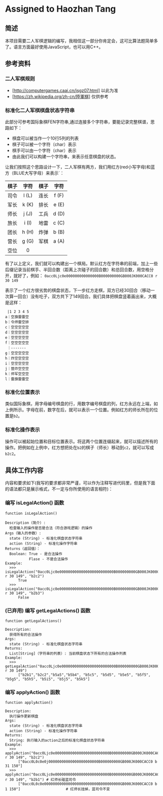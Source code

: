 # Assigned to Haozhan Tang

## 简述

本项目需要二人军棋逻辑的编写，我相信这一部分你肯定会，这可比算法题简单多了。语言方面最好使用JavaScript，也可以用C++。

## 参考资料

### 二人军棋规则

- [http://computergames.caai.cn/jsgz07.html] 以此为准
- [https://zh.wikipedia.org/zh-cn/陸軍棋] 仅供参考

### 标准化二人军棋棋盘状态字符串

此部分可参考国际象棋FEN字符串,通过连接多个字符串，要能记录完整棋谱，思路如下：

- 棋盘可以被当作一个10行5列的列表
- 棋子可以被一个字符（char）表示
- 棋手可以由一个字符（char）表示
- 由此我们可以构建一个字符串，来表示任意棋盘的状态。

让我们按照这个思路设计一下，二人军棋有两方，我们用红方(red小写字母)和蓝方（BLUE大写字母）来表示`：

| 棋子 | 字符  | 棋子 | 字符  |
| :--: | :---: | :--: | :---: |
| 司令 | l (L) | 连长 | f (F) |
| 军长 | k (K) | 排长 | e (E) |
| 师长 | j (J) | 工兵 | d (D) |
| 旅长 | i (I) | 地雷 | c (C) |
| 团长 | h (H) | 炸弹 | b (B) |
| 营长 | g (G) | 军棋 | a (A) |
| 空位 |   0   |

有了以上定义，我们就可以构建出一个棋局。默认红方在字符串的前端，加上一些后缀记录当前棋手、半回合数（距离上次碰子的回合数）和总回合数，用空格分开，就好了，例如：
`0acc0Ljc0e000000000000000B000000000GB000JK000CACC0 r 30 149`

表示了一个红方很劣势的棋盘状态，下一步红方走棋，双方已经30回合（移动一次算一回合）没有吃子，双方共下了149回合。我们具体把棋盘竖着画出来，大概是这样：

```
 |1 2 3 4 5
a｜空旗雷雷空
b｜令师雷空排
c｜空空空空空
d｜空空空空空
e｜空空空空空
f｜空空空空空
 ｜-------
g｜空空空空空
h｜炸空空空空
i｜空空空空空
j｜营炸空空空
k｜师军空空空
l｜雷旗雷雷空
```

### 标准化位置表示

类似国际象棋，用字母编号棋盘的行，用数字编号棋盘的列，红方永远在上端，如上例所示。字母在前，数字在后，就可以表示一个位置。例如红方的师长所在的位置是`b2`。

### 标准化操作表示

操作可以被起始位置和目标位置表示。将这两个位置连缀起来，就可以描述所有的操作。把例如在上例中，红方想把处在`b2`的棋子（师长）移动到`c2`，就可以写成`b2c2`。

## 具体工作内容

内容和要求如下(我写的要求都非常严谨，可以作为注释写进代码里，但是我下面的语法都只是展示格式，不一定与你所使用的语言相符)：

### 编写 isLegalAction() 函数

```
function isLegalAction()

Description（简介）:
  检查输入的操作是否是合法（符合游戏逻辑）的操作
Args（输入的参数）:
  state (String) - 标准化棋盘状态字符串
  action (String) - 标准化操作字符串
Returns（返回值）：
  Boolean: True - 是合法操作
           Flase - 不是合法操作
Example:
  >>> isLegalAction("0acc0Ljc0e0000000000000000000000000B000000000GB000JK000CACC0 r 30 149", "b2c2")
      True
  >>> isLegalAction("0acc0Ljc0e0000000000000000000000000B000000000GB000JK000CACC0 r 30 149", "b2b3")
      False
```

### (已弃用) 编写 getLegalActions() 函数

```
function getLegalActions()

Description:
  获得所有的合法操作
Args:
  state (String) - 标准化棋盘状态字符串
Returns:
  List[String]（字符串的列表）: 当前棋盘状态下所有的合法操作列表
Example:
  >>> getLegalAction("0acc0Ljc0e0000000000000000000000000B000000000GB000JK000CACC0 r 30 149")
      ["b2b1","b2c2","b5a5","b5b4", "b5c5", "b5d5", "b5e5", "b5f5", "b5g5", "b5h5", "b5i5", "b5j5", "b5k5"]
```

### 编写 applyAction() 函数

```
function applyAction()

Description:
  执行操作更新棋盘
Args:
  state (String) - 标准化棋盘状态字符串
  action (String) - 标准化操作字符串
Returns:
  String: 执行输入的action之后的标准化棋盘状态字符串
Example:
  >>> applyAction("0acc0Ljc0e0000000000000000000000000B000000000GB000JK000CACC0 r 30 149", "b2c2")
      ["0acc0L0c0e0j00000000000000000000000B000000000GB000JK000CACC0 b 31 150"]
  >>> applyAction("0acc0Ljc0e0000000000000000000000000B000000000GB000JK000CACC0 r 30 149", "b2b1") # 红师长碰蓝司令
      ["0acc0L0c0e0000000000000000000000000B000000000GB000JK000CACC0 b 1 150"]                     # 红师长挂掉，蓝司令不变
```
